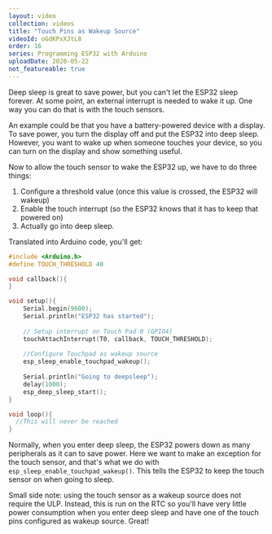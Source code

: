 ```yaml
---
layout: video
collection: videos
title: "Touch Pins as Wakeup Source"
videoId: oGdKPxXJtL8
order: 16
series: Programming ESP32 with Arduino
uploadDate: 2020-05-22
not_featureable: true
---
```


Deep sleep is great to save power, but you can't let the ESP32 sleep forever. At some point, an external interrupt is needed to wake it up. One way you can do that is with the touch sensors. 

An example could be that you have a battery-powered device with a display. To save power, you turn the display off and put the ESP32 into deep sleep. However, you want to wake up when someone touches your device, so you can turn on the display and show something useful.

Now to allow the touch sensor to wake the ESP32 up, we have to do three things: 
1. Configure a threshold value (once this value is crossed, the ESP32 will wakeup)
2. Enable the touch interrupt (so the ESP32 knows that it has to keep that powered on)
3. Actually go into deep sleep.

Translated into Arduino code, you'll get:

```cpp
#include <Arduino.h>
#define TOUCH_THRESHOLD 40

void callback(){
}

void setup(){
    Serial.begin(9600);
    Serial.println("ESP32 has started");
    
    // Setup interrupt on Touch Pad 0 (GPIO4)
    touchAttachInterrupt(T0, callback, TOUCH_THRESHOLD);
    
    //Configure Touchpad as wakeup source
    esp_sleep_enable_touchpad_wakeup();
    
    Serial.println("Going to deepsleep");
    delay(1000);
    esp_deep_sleep_start();
}

void loop(){
  //This will never be reached
}
```

Normally, when you enter deep sleep, the ESP32 powers down as many peripherals as it can to save power. Here we want to make an exception for the touch sensor, and that's what we do with `esp_sleep_enable_touchpad_wakeup()`. This tells the ESP32 to keep the touch sensor on when going to sleep.

Small side note: using the touch sensor as a wakeup source does not require the ULP. Instead, this is run on the RTC so you'll have very little power consumption when you enter deep sleep and have one of the touch pins configured as wakeup source. Great!